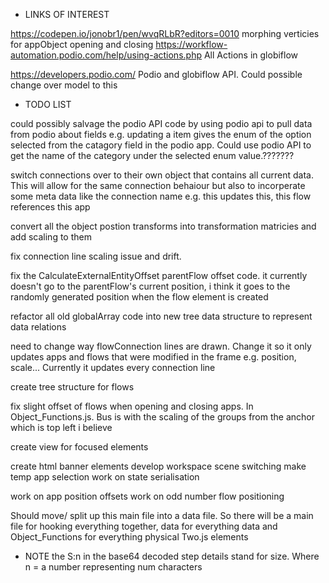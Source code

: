 * LINKS OF INTEREST

 https://codepen.io/jonobr1/pen/wvqRLbR?editors=0010 morphing verticies for appObject opening and closing
 https://workflow-automation.podio.com/help/using-actions.php All Actions in globiflow

 https://developers.podio.com/ Podio and globiflow API. Could possible change over model to this

* TODO LIST 

could possibly salvage the podio API code by using podio api to pull data from podio about fields e.g. updating a item  gives the enum of the option selected from the catagory field in the podio app. Could use podio API to get the name of the category under the selected enum value.???????

switch connections over to their own object that contains all current data. This will allow for the same connection behaiour but also to incorperate some meta data like the connection name e.g. this updates this, this flow references this app

convert all the object postion transforms into transformation matricies and add scaling to them

fix connection line scaling issue and drift.

fix the CalculateExternalEntityOffset parentFlow offset code. it currently doesn't go to the parentFlow's current position, i think it goes to the randomly generated position when the flow element is created

refactor all old globalArray code into new tree data structure to represent data relations

need to change way flowConnection lines are drawn. Change it so it only updates apps and flows that were modified in the frame e.g. position, scale...  Currently it updates every connection line

create tree structure for flows

fix slight offset of flows when opening and closing apps. In Object_Functions.js. Bus is with the scaling of the groups from the anchor which is top left i believe


create view for focused elements

create html banner elements
develop workspace scene switching
make temp app selection
work on state serialisation

work on app position offsets
work on odd number flow positioning


Should move/ split up this main file into a data file. So there will be a main file for hooking everything together, data for everything data and Object_Functions for everything physical Two.js elements


* NOTE
the S:n in the base64 decoded step details stand for size. Where n = a number representing num characters